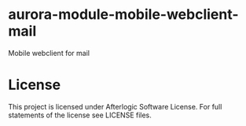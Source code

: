 # aurora-module-mobile-webclient-mail
Mobile webclient for mail

# License
This project is licensed under Afterlogic Software License.
For full statements of the license see LICENSE files.